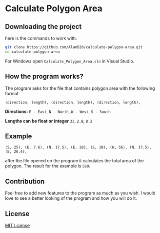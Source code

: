 # Calculate Polygon Area

## Downloading the project

here is the commands to work with.

```bash
git clone https://github.com/AlanD20/calculate-polygon-area.git
cd calculate-polygon-area
```

For Windows open `Calculate_Polygon_Area.sln` in Visual Studio.

## How the program works?

The program asks for the file that contains polygon area with the following format

```plaintext
(direction, length), (direction, length), (direction, length),
```

**Directions:**
`E - East`, `N - North`, `W - West`, `S - South`

**Lengths can be float or integer**
`33`, `2.8`, `8.2`

## Example

```plaintext
(S, 25), (E, 7.6), (N, 17.5), (E, 28), (S, 10), (W, 56), (N, 17.5), (E, 20.4), 
```

after the file opened on the program it calculates the total area of the polygon. The result for the example is `580`.

## Contribution

Feel free to add new features to the program as much as you wish. I would love to see a better looking of the program and how you will do it.

## License

[MIT License](LICENSE)
